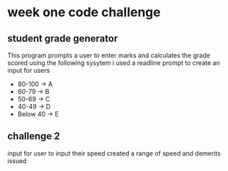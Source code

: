 # week one code challenge
## student grade generator
This program prompts a user to enter marks and calculates the grade scored using the following sysytem
i used a readline prompt to  create an input for users
* 80-100   -> A 
* 60-79    -> B
* 50-69    -> C
* 40-49    -> D
* Below 40 -> E
## challenge 2 
input for user to input their speed
created a range of speed and demerits issued



